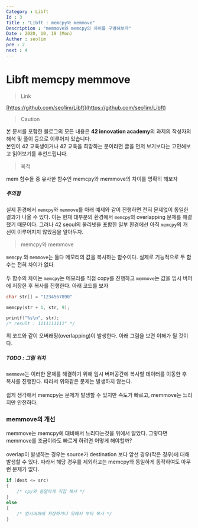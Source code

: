 ```yaml
---
Category : Libft
Id : 3
Title : "Libft : memcpy와 memmove"
Description : "memmove와 memcpy의 차이를 구별해보자"
Date : 2020, 10, 19 (Mon)
Auther : seolim
pre : 2
next : 4
---
```



# Libft memcpy memmove
> Link

[https://github.com/seo1im/Libft](https://github.com/seo1im/Libft)

> Caution

본 문서를 포함한 블로그의 모든 내용은 <b>42 innovation academy</b>의 과제의 작성자의 해석 및 풀이 등으로 이루어져 있습니다.</br>본인이 42 교육생이거나 42 교육을 희망하는 분이라면 글을 먼저 보기보다는 고민해보고 읽어보기를 추천드립니다.


> 목적

mem 함수들 중 유사한 함수인 memcpy와 memmove의 차이를 명확히 해보자

##### 주의점
실제 환경에서 `memcpy`와 `memmove`를 아래 예제와 같이 진행하면 전혀 문제없이 동일한 결과가 나올 수 있다. 이는 현재 대부분의 환경에서 `memcpy`의 overlapping 문제를 해결했기 때문이다. 그러나 42 seoul의 물리넷을 포함한 일부 환경에선 아직 `memcpy`의 개선이 이루어지지 않았음을 알아두자.


> memcpy와 memmove

`memcpy` 와 `memmove`는 둘다 메모리의 값을 복사하는 함수이다. 실제로 기능적으로 두 함수는 전혀 차이가 없다.</br></br>두 함수의 차이는 `memcpy`는 메모리를 직접 copy를 진행하고 `memmove`는 값을 임시 버퍼에 저장한 후 복사를 진행한다. 아래 코드를 보자

```c
char str[] = "1234567890"

memcpy(str + 1, str, 9);

printf("%s\n", str);
/* result : 1111111111" */
```

위 코드와 같이 오버래핑(overlapping)이 발생한다. 아래 그림을 보면 이해가 될 것이다.

##### TODO : 그림 위치

`memmove`는 이러한 문제를 해결하기 위해 임시 버퍼공간에 복사할 데이터를 이동한 후 복사를 진행한다. 따라서 위와같은 문제는 발생하지 않는다.</br></br>쉽게 생각해서 memcpy는 문제가 발생할 수 있지만 속도가 빠르고, memmove는 느리지만 안전하다.

### memmove의 개선
memmove는 memcpy에 대비해서 느리다는것을 위에서 알았다. 그렇다면 memmove를 조금이라도 빠르게 하려면 어떻게 해야할까?</br></br>overlap이 발생하는 경우는 source가 destination 보다 앞선 경우(작은 경우)에 대해 발생할 수 있다. 따라서 해당 경우를 제외하고는 memcpy와 동일하게 동작하여도 아무런 문제가 없다.

```c
if (dest <= src)
{
    /* cpy와 동일하게 직접 복사 */
}
else
{
    /* 임시버퍼에 저장하거나 뒤에서 부터 복사 */
}
```

